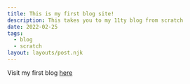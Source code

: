 ```yaml
---
title: This is my first blog site!
description: This takes you to my 11ty blog from scratch
date: 2022-02-25
tags:
  - blog
  - scratch
layout: layouts/post.njk
---
```

Visit my first blog [here](https://erikgraybill.github.io/eleventy-sample/)
